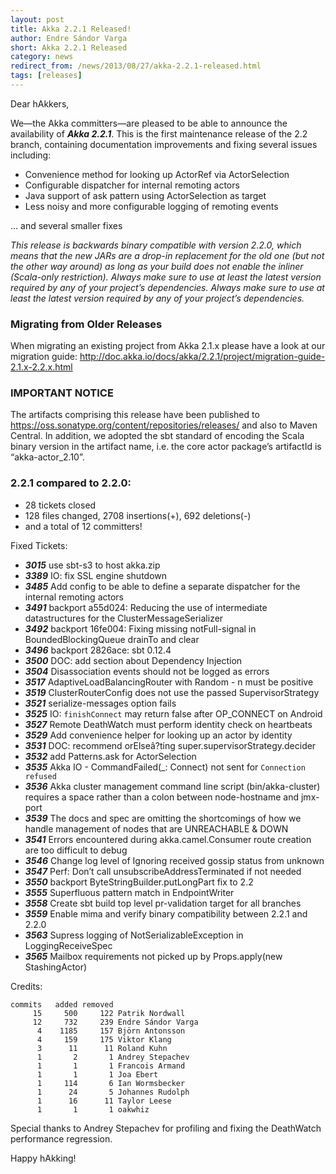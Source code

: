 ```yaml
---
layout: post
title: Akka 2.2.1 Released!
author: Endre Sándor Varga
short: Akka 2.2.1 Released
category: news
redirect_from: /news/2013/08/27/akka-2.2.1-released.html
tags: [releases]
---
```


Dear hAkkers,

We—the Akka committers—are pleased to be able to announce the availability of ***Akka 2.2.1***. This is the first maintenance release of the 2.2 branch, containing documentation improvements and fixing several issues including:

 * Convenience method for looking up ActorRef via ActorSelection
 * Configurable dispatcher for internal remoting actors
 * Java support of ask pattern using ActorSelection as target
 * Less noisy and more configurable logging of remoting events

 ... and several smaller fixes
 
 *This release is backwards binary compatible with version 2.2.0, which means that the new JARs are a drop-in replacement for the old one (but not the other way around) as long as your build does not enable the inliner (Scala-only restriction). Always make sure to use at least the latest version required by any of your project’s dependencies. Always make sure to use at least the latest version required by any of your project’s dependencies.*
 
### Migrating from Older Releases

When migrating an existing project from Akka 2.1.x please have a look at our migration guide:
http://doc.akka.io/docs/akka/2.2.1/project/migration-guide-2.1.x-2.2.x.html

### IMPORTANT NOTICE

The artifacts comprising this release have been published to https://oss.sonatype.org/content/repositories/releases/ and also to Maven Central. In addition, we adopted the sbt standard of encoding the Scala binary version in the artifact name, i.e. the core actor package’s artifactId is “akka-actor_2.10”.

### 2.2.1 compared to 2.2.0:

 * 28 tickets closed
 * 128 files changed, 2708 insertions(+), 692 deletions(-)
 * and a total of 12 committers!

Fixed Tickets:

 * ***3015***  use sbt-s3 to host akka.zip
 * ***3389***  IO: fix SSL engine shutdown
 * ***3485***  Add config to be able to define a separate dispatcher for the internal remoting actors
 * ***3491***  backport a55d024: Reducing the use of intermediate datastructures for the ClusterMessageSerializer
 * ***3492***  backport 16fe004: Fixing missing notFull-signal in BoundedBlockingQueue drainTo and clear
 * ***3496***  backport 2826ace: sbt 0.12.4
 * ***3500***  DOC: add section about Dependency Injection
 * ***3504***  Disassociation events should not be logged as errors
 * ***3517***  AdaptiveLoadBalancingRouter with Random - n must be positive
 * ***3519***  ClusterRouterConfig does not use the passed SupervisorStrategy
 * ***3521***  serialize-messages option fails
 * ***3525***  IO: `finishConnect` may return false after OP_CONNECT on Android
 * ***3527***  Remote DeathWatch must perform identity check on heartbeats
 * ***3529***  Add convenience helper for looking up an actor by identity
 * ***3531***  DOC: recommend orElseâ?ting super.supervisorStrategy.decider
 * ***3532***  add Patterns.ask for ActorSelection
 * ***3535***  Akka IO - CommandFailed(_: Connect) not sent for `Connection refused`
 * ***3536***  Akka cluster management command line script (bin/akka-cluster) requires a space rather than a colon between node-hostname and jmx-port
 * ***3539***  The docs and spec are omitting the shortcomings of how we handle management of nodes that are UNREACHABLE & DOWN
 * ***3541***  Errors encountered during akka.camel.Consumer route creation are too difficult to debug
 * ***3546***  Change log level of Ignoring received gossip status from unknown
 * ***3547***  Perf: Don’t call unsubscribeAddressTerminated if not needed
 * ***3550***  backport ByteStringBuilder.putLongPart fix to 2.2
 * ***3555***  Superfluous pattern match in EndpointWriter
 * ***3558***  Create sbt build top level pr-validation target for all branches
 * ***3559***  Enable mima and verify binary compatibility between 2.2.1 and 2.2.0
 * ***3563***  Supress logging of NotSerializableException in LoggingReceiveSpec
 * ***3565***  Mailbox requirements not picked up by Props.apply(new StashingActor)

Credits:

    commits   added removed
         15     500     122 Patrik Nordwall
         12     732     239 Endre Sándor Varga
          4    1185     157 Björn Antonsson
          4     159     175 Viktor Klang
          3      11      11 Roland Kuhn
          1       2       1 Andrey Stepachev
          1       1       1 Francois Armand
          1       1       1 Joa Ebert
          1     114       6 Ian Wormsbecker
          1      24       5 Johannes Rudolph
          1      16      11 Taylor Leese
          1       1       1 oakwhiz

Special thanks to Andrey Stepachev for profiling and fixing the DeathWatch performance regression.

Happy hAkking!